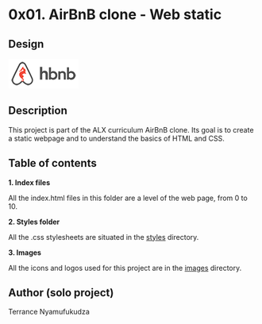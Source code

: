 # 0x01. AirBnB clone - Web static

## Design

 ![application design](images/logo.png)

## Description

This project is part of the ALX curriculum AirBnB clone.
Its goal is to create a static webpage and to understand the basics of HTML and CSS.

## Table of contents

**1. Index files**

All the index.html files in this folder are a level of the web page, from 0 to 10.

**2. Styles folder**

All the .css stylesheets are situated in the [styles](./styles/) directory.

**3. Images**

All the icons and logos used for this project are in the [images](./images/) directory.


## Author (solo project)

Terrance Nyamufukudza
